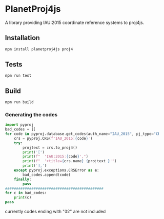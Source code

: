 # PlanetProj4js

A library providing IAU:2015 coordinate reference systems to proj4js.

## Installation

```bash
npm install planetproj4js proj4
```


## Tests

```bash
npm run test
```

## Build

```bash
npm run build
```

### Generating the codes

```python
import pyproj
bad_codes = []
for code in pyproj.database.get_codes(auth_name="IAU_2015", pj_type="CRS"):
    crs = pyproj.CRS(f'IAU_2015:{code}')
    try:
        projtext = crs.to_proj4()
        print('[')
        print(f"  'IAU:2015:{code}',")
        print(f"  '+title={crs.name} {projtext }'")
        print('],')
    except pyproj.exceptions.CRSError as e:
        bad_codes.append(code)
    finally:
        pass
#############################################
for c in bad_codes:
    print(c)
pass
```

currently codes ending with "02" are not included
